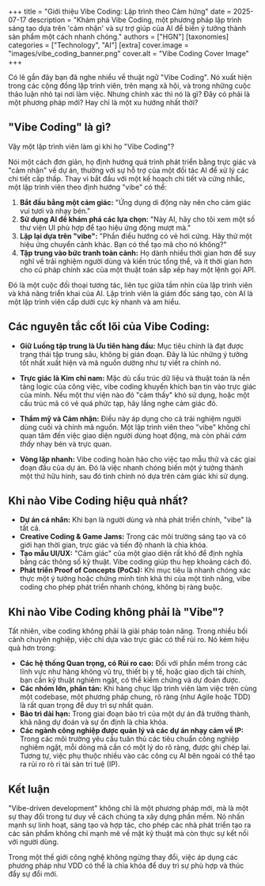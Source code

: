 +++
title = "Giới thiệu Vibe Coding: Lập trình theo Cảm hứng"
date = 2025-07-17
description = "Khám phá Vibe Coding, một phương pháp lập trình sáng tạo dựa trên 'cảm nhận' và sự trợ giúp của AI để biến ý tưởng thành sản phẩm một cách nhanh chóng."
authors = ["HGN"]
[taxonomies]
categories = ["Technology", "AI"]
[extra]
cover.image = "images/vibe_coding_banner.png"
cover.alt = "Vibe Coding Cover Image"
+++

Có lẽ gần đây bạn đã nghe nhiều về thuật ngữ "Vibe Coding". Nó xuất hiện trong các cộng đồng lập trình viên, trên mạng xã hội, và trong những cuộc thảo luận nhỏ tại nơi làm việc. Nhưng chính xác thì nó là gì? Đây có phải là một phương pháp mới? Hay chỉ là một xu hướng nhất thời?

## "Vibe Coding" là gì?

Vậy một lập trình viên làm gì khi họ "Vibe Coding"?

Nói một cách đơn giản, họ định hướng quá trình phát triển bằng trực giác và "cảm nhận" về dự án, thường với sự hỗ trợ của một đối tác AI để xử lý các chi tiết cấp thấp. Thay vì bắt đầu với một kế hoạch chi tiết và cứng nhắc, một lập trình viên theo định hướng "vibe" có thể:

1.  **Bắt đầu bằng một cảm giác:** "Ứng dụng di động này nên cho cảm giác vui tươi và nhạy bén."
2.  **Sử dụng AI để khám phá các lựa chọn:** "Này AI, hãy cho tôi xem một số thư viện UI phù hợp để tạo hiệu ứng động mượt mà."
3.  **Lặp lại dựa trên "vibe":** "Phần điều hướng có vẻ hơi cứng. Hãy thử một hiệu ứng chuyển cảnh khác. Bạn có thể tạo mã cho nó không?"
4.  **Tập trung vào bức tranh toàn cảnh:** Họ dành nhiều thời gian hơn để suy nghĩ về trải nghiệm người dùng và kiến trúc tổng thể, và ít thời gian hơn cho cú pháp chính xác của một thuật toán sắp xếp hay một lệnh gọi API.

Đó là một cuộc đối thoại tương tác, liên tục giữa tầm nhìn của lập trình viên và khả năng triển khai của AI. Lập trình viên là giám đốc sáng tạo, còn AI là một lập trình viên cấp dưới cực kỳ nhanh và am hiểu.

## Các nguyên tắc cốt lõi của Vibe Coding:

- **Giữ Luồng tập trung là Ưu tiên hàng đầu:** Mục tiêu chính là đạt được trạng thái tập trung sâu, không bị gián đoạn. Đây là lúc những ý tưởng tốt nhất xuất hiện và mã nguồn dường như tự viết ra chính nó.

- **Trực giác là Kim chỉ nam:** Mặc dù cấu trúc dữ liệu và thuật toán là nền tảng logic của công việc, vibe coding khuyến khích bạn tin vào trực giác của mình. Nếu một thư viện nào đó "cảm thấy" khó sử dụng, hoặc một cấu trúc mã có vẻ quá phức tạp, hãy lắng nghe cảm giác đó.

- **Thẩm mỹ và Cảm nhận:** Điều này áp dụng cho cả trải nghiệm người dùng cuối và chính mã nguồn. Một lập trình viên theo "vibe" không chỉ quan tâm đến việc giao diện người dùng hoạt động, mà còn phải *cảm thấy* nhạy bén và trực quan.

- **Vòng lặp nhanh:** Vibe coding hoàn hảo cho việc tạo mẫu thử và các giai đoạn đầu của dự án. Đó là việc nhanh chóng biến một ý tưởng thành một thứ hữu hình, sau đó tinh chỉnh nó dựa trên cảm giác khi sử dụng.

## Khi nào Vibe Coding hiệu quả nhất?

- **Dự án cá nhân:** Khi bạn là người dùng và nhà phát triển chính, "vibe" là tất cả.
- **Creative Coding & Game Jams:** Trong các môi trường sáng tạo và có giới hạn thời gian, trực giác và tiến độ nhanh là chìa khóa.
- **Tạo mẫu UI/UX:** "Cảm giác" của một giao diện rất khó để định nghĩa bằng các thông số kỹ thuật. Vibe coding giúp thu hẹp khoảng cách đó.
- **Phát triển Proof of Concepts (PoCs):** Khi mục tiêu là nhanh chóng xác thực một ý tưởng hoặc chứng minh tính khả thi của một tính năng, vibe coding cho phép phát triển nhanh chóng, không bị ràng buộc.

## Khi nào Vibe Coding không phải là "Vibe"?

Tất nhiên, vibe coding không phải là giải pháp toàn năng. Trong nhiều bối cảnh chuyên nghiệp, việc chỉ dựa vào trực giác có thể rủi ro. Nó kém hiệu quả hơn trong:

- **Các hệ thống Quan trọng, có Rủi ro cao:** Đối với phần mềm trong các lĩnh vực như hàng không vũ trụ, thiết bị y tế, hoặc giao dịch tài chính, bạn cần kỹ thuật nghiêm ngặt, có thể kiểm chứng và dự đoán được.
- **Các nhóm lớn, phân tán:** Khi hàng chục lập trình viên làm việc trên cùng một codebase, một phương pháp chung, rõ ràng (như Agile hoặc TDD) là rất quan trọng để duy trì sự nhất quán.
- **Bảo trì dài hạn:** Trong giai đoạn bảo trì của một dự án đã trưởng thành, khả năng dự đoán và sự ổn định là chìa khóa.
- **Các ngành công nghiệp được quản lý và các dự án nhạy cảm về IP:** Trong các môi trường yêu cầu tuân thủ các tiêu chuẩn công nghiệp nghiêm ngặt, mỗi dòng mã cần có một lý do rõ ràng, được ghi chép lại. Tương tự, việc phụ thuộc nhiều vào các công cụ AI bên ngoài có thể tạo ra rủi ro rò rỉ tài sản trí tuệ (IP).

## Kết luận

"Vibe-driven development" không chỉ là một phương pháp mới, mà là một sự thay đổi trong tư duy về cách chúng ta xây dựng phần mềm. Nó nhấn mạnh sự linh hoạt, sáng tạo và hợp tác, cho phép các nhà phát triển tạo ra các sản phẩm không chỉ mạnh mẽ về mặt kỹ thuật mà còn thực sự kết nối với người dùng.

Trong một thế giới công nghệ không ngừng thay đổi, việc áp dụng các phương pháp như VDD có thể là chìa khóa để duy trì sự phù hợp và thúc đẩy sự đổi mới.
